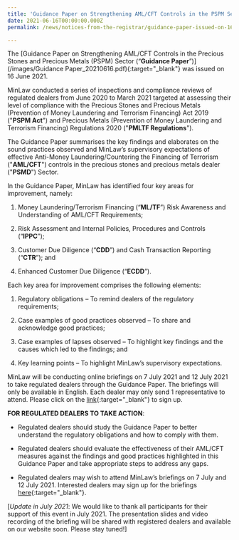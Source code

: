 ```yaml
---
title: 'Guidance Paper on Strengthening AML/CFT Controls in the PSPM Sector issued on 16 June 2021'
date: 2021-06-16T00:00:00.000Z
permalink: /news/notices-from-the-registrar/guidance-paper-issued-on-16-jun-2021/

---
```


The [Guidance Paper on Strengthening AML/CFT Controls in the Precious Stones and Precious Metals (PSPM) Sector (“**Guidance Paper**”)](/images/Guidance Paper_20210616.pdf){:target="_blank"} was issued on 16 June 2021.
 
MinLaw conducted a series of inspections and compliance reviews of regulated dealers from June 2020 to March 2021 targeted at assessing their level of compliance with the Precious Stones and Precious Metals (Prevention of Money Laundering and Terrorism Financing) Act 2019 ("**PSPM Act**") and Precious Metals (Prevention of Money Laundering and Terrorism Financing) Regulations 2020 ("**PMLTF Regulations**").

The Guidance Paper summarises the key findings and elaborates on the sound practices observed and MinLaw’s supervisory expectations of effective Anti-Money Laundering/Countering the Financing of Terrorism ("**AML/CFT**") controls in the precious stones and precious metals dealer ("**PSMD**") Sector.  

In the Guidance Paper, MinLaw has identified four key areas for improvement, namely:

1. Money Laundering/Terrorism Financing (“**ML/TF**”) Risk Awareness and Understanding of AML/CFT Requirements;

2. Risk Assessment and Internal Policies, Procedures and Controls (“**IPPC**”);

3. Customer Due Diligence (“**CDD**”) and Cash Transaction Reporting (“**CTR**”); and

4. Enhanced Customer Due Diligence (“**ECDD**”).

Each key area for improvement comprises the following elements:

1. Regulatory obligations – To remind dealers of the regulatory requirements;

2. Case examples of good practices observed – To share and acknowledge good practices;

3. Case examples of lapses observed – To highlight key findings and the causes which led to the findings; and

4. Key learning points – To highlight MinLaw’s supervisory expectations.

MinLaw will be conducting online briefings on 7 July 2021 and 12 July 2021 to take regulated dealers through the Guidance Paper. The briefings will only be available in English. Each dealer may only send 1 representative to attend. Please click on the [link](https://go.gov.sg/pspm-guidance-paper-2021){:target="_blank"} to sign up.

**FOR REGULATED DEALERS TO TAKE ACTION**:

- Regulated dealers should study the Guidance Paper to better understand the regulatory obligations and how to comply with them.

- Regulated dealers should evaluate the effectiveness of their AML/CFT measures against the findings and good practices highlighted in this Guidance Paper and take appropriate steps to address any gaps.

- Regulated dealers may wish to attend MinLaw’s briefings on 7 July and 12 July 2021. Interested dealers may sign up for the briefings [here](https://go.gov.sg/pspm-guidance-paper-2021){:target="_blank"}.

[<i>Update in July 2021</i>: We would like to thank all participants for their support of this event in July 2021. The presentation slides and video recording of the briefing will be shared with registered dealers and available on our website soon. Please stay tuned!]
